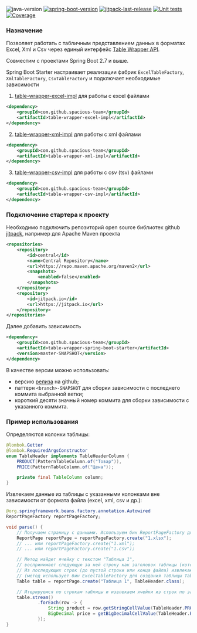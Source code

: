 ![java-version](https://img.shields.io/badge/Java-11-brightgreen?style=flat-square)
[![spring-boot-version](https://img.shields.io/badge/spring--boot-2.7+-brightgreen?style=flat-square)](https://github.com/spring-projects/spring-boot/releases)
[![jitpack-last-release](https://jitpack.io/v/spacious-team/table-wrapper-spring-boot-starter.svg?style=flat-square)](
https://jitpack.io/#spacious-team/table-wrapper-api)
[![Unit tests](https://img.shields.io/endpoint.svg?url=https%3A%2F%2Factions-badge.atrox.dev%2Fspacious-team%2Ftable-wrapper-spring-boot-starter%2Fbadge%3Fref%3Ddevelop&style=flat-square&label=Test&logo=none)](
https://github.com/spacious-team/table-wrapper-spring-boot-starter/actions/workflows/unit-tests.yml)
[![Coverage](https://img.shields.io/codecov/c/github/spacious-team/table-wrapper-spring-boot-starter/develop?label=Coverage&style=flat-square&token=kqEvgEiKnQ)](
https://codecov.io/gh/spacious-team/table-wrapper-spring-boot-starter)

### Назначение
Позволяет работать с табличным представлением данных в форматах Excel, Xml и Csv через единый интерфейс
[Table Wrapper API](https://github.com/spacious-team/table-wrapper-api).

Совместим с проектами Spring Boot 2.7 и выше.

Spring Boot Starter настраивает реализации фабрик `ExcelTableFactory`, `XmlTableFactory`, `CsvTableFactory`
и подключает необходимые зависимости
1. [table-wrapper-excel-impl](https://github.com/spacious-team/table-wrapper-excel-impl) для работы с excel файлами
```xml
<dependency>
    <groupId>com.github.spacious-team</groupId>
    <artifactId>table-wrapper-excel-impl</artifactId>
</dependency>
```
2. [table-wrapper-xml-impl](https://github.com/spacious-team/table-wrapper-xml-impl) для работы с xml файлами
```xml
<dependency>
    <groupId>com.github.spacious-team</groupId>
    <artifactId>table-wrapper-xml-impl</artifactId>
</dependency>
```
3. [table-wrapper-csv-impl](https://github.com/spacious-team/table-wrapper-csv-impl) для работы с csv (tsv) файлами
```xml
<dependency>
    <groupId>com.github.spacious-team</groupId>
    <artifactId>table-wrapper-csv-impl</artifactId>
</dependency>
```

### Подключение стартера к проекту
Необходимо подключить репозиторий open source библиотек github
[jitpack](https://jitpack.io/#spacious-team/table-wrapper-spring-boot-starter), например для Apache Maven проекта
```xml
<repositories>
    <repository>
        <id>central</id>
        <name>Central Repository</name>
        <url>https://repo.maven.apache.org/maven2</url>
        <snapshots>
            <enabled>false</enabled>
        </snapshots>
    </repository>
    <repository>
        <id>jitpack.io</id>
        <url>https://jitpack.io</url>
    </repository>
</repositories>
```
Далее добавить зависимость
```xml
<dependency>
    <groupId>com.github.spacious-team</groupId>
    <artifactId>table-wrapper-spring-boot-starter</artifactId>
    <version>master-SNAPSHOT</version>
</dependency>
```

В качестве версии можно использовать:
- версию [релиза](https://github.com/spacious-team/table-wrapper-spring-boot-starter/releases) на github;
- паттерн `<branch>-SNAPSHOT` для сборки зависимости с последнего коммита выбранной ветки;
- короткий десяти значный номер коммита для сборки зависимости с указанного коммита.

### Пример использования
Определяются колонки таблицы:
```java
@lombok.Getter
@lombok.RequiredArgsConstructor
enum TableHeader implements TableHeaderColumn {
    PRODUCT(PatternTableColumn.of("Товар")),
    PRICE(PatternTableColumn.of("Цена"));

    private final TableColumn column;
}
```
Извлекаем данные из таблицы с указанными колонками вне зависимости от формата файла (excel, xml, csv и др.):
```java
@org.springframework.beans.factory.annotation.Autowired
ReportPageFactory reportPageFactory;

void parse() {
    // Получаем страницу с данными. Используем бин ReportPageFactory для построения абстракции
    ReportPage reportPage = reportPageFactory.create("1.xlsx");
    // ... или reportPageFactory.create("1.xml");
    // ... или reportPageFactory.create("1.csv");

    // Метод найдет ячейку с текстом "Таблица 1",
    // воспринимает следующую за ней строку как заголовок таблицы (который описан через enum TableHeader).
    // Из последующих строк (до пустой строки или конца файла) извлекаются данные
    // (метод использует бин ExcelTableFactory для создания таблицы Table на основе ReportPage) 
    Table table = reportPage.create("Таблица 1", TableHeader.class);

    // Итерируемся по строкам таблицы и извлекаем ячейки из строк по заголовку таблицы
    table.stream()
            .forEach(row -> {
                String product = row.getStringCellValue(TableHeader.PRODUCT);
                BigDecimal price = getBigDecimalCellValue(TableHeader.PRICE);
            });
}
```
